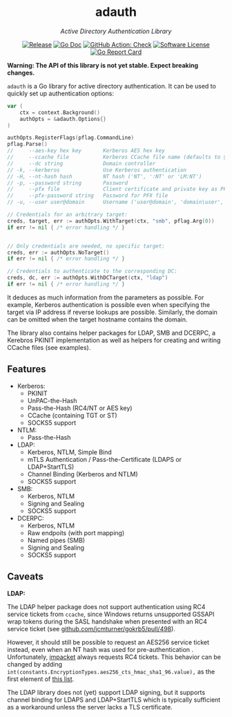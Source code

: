 <p align="center">
  <h1 align="center"><b>adauth</b></h1>
  <p align="center"><i>Active Directory Authentication Library</i></p>
  <p align="center">
    <a href="https://github.com/RedTeamPentesting/adauth/releases/latest"><img alt="Release" src="https://img.shields.io/github/release/RedTeamPentesting/adauth.svg?style=for-the-badge"></a>
    <a href="https://pkg.go.dev/github.com/RedTeamPentesting/adauth"><img alt="Go Doc" src="https://img.shields.io/badge/godoc-reference-blue.svg?style=for-the-badge"></a>
    <a href="https://github.com/RedTeamPentesting/adauth/actions?workflow=Check"><img alt="GitHub Action: Check" src="https://img.shields.io/github/actions/workflow/status/RedTeamPentesting/adauth/check.yml?branch=main&style=for-the-badge"></a>
    <a href="/LICENSE"><img alt="Software License" src="https://img.shields.io/badge/license-MIT-brightgreen.svg?style=for-the-badge"></a>
    <a href="https://goreportcard.com/report/github.com/RedTeamPentesting/adauth"><img alt="Go Report Card" src="https://goreportcard.com/badge/github.com/RedTeamPentesting/adauth?style=for-the-badge"></a>
  </p>
</p>


**Warning: The API of this library is not yet stable. Expect breaking changes.**

`adauth` is a Go library for active directory authentication. It can be used to
quickly set up authentication options:

```go
var (
    ctx = context.Background()
    authOpts = &adauth.Options{}
)

authOpts.RegisterFlags(pflag.CommandLine)
pflag.Parse()
//     --aes-key hex key       Kerberos AES hex key
//     --ccache file           Kerberos CCache file name (defaults to $KRB5CCNAME, currently unset)
//     --dc string             Domain controller
// -k, --kerberos              Use Kerberos authentication
// -H, --nt-hash hash          NT hash ('NT', ':NT' or 'LM:NT')
// -p, --password string       Password
//     --pfx file              Client certificate and private key as PFX file
//     --pfx-password string   Password for PFX file
// -u, --user user@domain      Username ('user@domain', 'domain\user', 'domain/user' or 'user')

// Credentials for an arbitrary target:
creds, target, err := authOpts.WithTarget(ctx, "smb", pflag.Arg(0))
if err != nil { /* error handling */ }


// Only credentials are needed, no specific target:
creds, err := authOpts.NoTarget()
if err != nil { /* error handling */ }

// Credentials to authenticate to the corresponding DC:
creds, dc, err := authOpts.WithDCTarget(ctx, "ldap")
if err != nil { /* error handling */ }
```

It deduces as much information from the parameters as possible. For example,
Kerberos authentication is possible even when specifying the target via IP
address if reverse lookups are possible. Similarly, the domain can be omitted
when the target hostname contains the domain.

The library also contains helper packages for LDAP, SMB and DCERPC, a Kerebros
PKINIT implementation as well as helpers for creating and writing CCache files
(see examples).

## Features

* Kerberos:
  * PKINIT
  * UnPAC-the-Hash
  * Pass-the-Hash (RC4/NT or AES key)
  * CCache (containing TGT or ST)
  * SOCKS5 support
* NTLM:
  * Pass-the-Hash
* LDAP:
  * Kerberos, NTLM, Simple Bind
  * mTLS Authentication / Pass-the-Certificate (LDAPS or LDAP+StartTLS)
  * Channel Binding (Kerberos and NTLM)
  * SOCKS5 support
* SMB:
  * Kerberos, NTLM
  * Signing and Sealing
  * SOCKS5 support
* DCERPC:
  * Kerberos, NTLM
  * Raw endpoits (with port mapping)
  * Named pipes (SMB)
  * Signing and Sealing
  * SOCKS5 support

## Caveats

**LDAP:**

The LDAP helper package does not support authentication using RC4 service
tickets from `ccache`, since Windows returns unsupported GSSAPI wrap tokens
during the SASL handshake when presented with an RC4 service ticket (see
[github.com/jcmturner/gokrb5/pull/498](https://github.com/jcmturner/gokrb5/pull/498)).

However, it should still be possible to request an AES256 service ticket
instead, even when an NT hash was used for pre-authentication . Unfortunately,
[impacket](https://github.com/fortra/impacket) always requests RC4 tickets. This
behavior can be changed by adding
`int(constants.EncryptionTypes.aes256_cts_hmac_sha1_96.value),` as the first
element of [this
list](https://github.com/fortra/impacket/blob/af91d617c382e1eb132506159debcbc10da7a567/impacket/krb5/kerberosv5.py#L447-L450).

The LDAP library does not (yet) support LDAP signing, but it supports channel
binding for LDAPS and LDAP+StartTLS which is typically sufficient as a
workaround unless the server lacks a TLS certificate.

